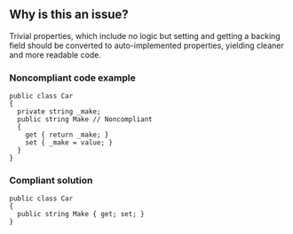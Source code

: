 ## Why is this an issue?
 
Trivial properties, which include no logic but setting and getting a backing field should be converted to auto-implemented properties, yielding cleaner and more readable code.
 
### Noncompliant code example

    public class Car
    {
      private string _make;
      public string Make // Noncompliant
      {
        get { return _make; }
        set { _make = value; }
      }
    }

### Compliant solution

    public class Car
    {
      public string Make { get; set; }
    }